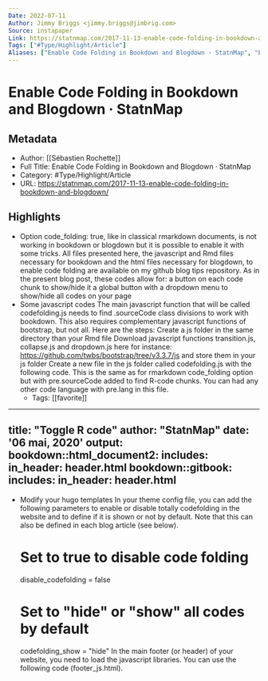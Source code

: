 ```yaml
---
Date: 2022-07-11
Author: Jimmy Briggs <jimmy.briggs@jimbrig.com>
Source: instapaper
Link: https://statnmap.com/2017-11-13-enable-code-folding-in-bookdown-and-blogdown/
Tags: ["#Type/Highlight/Article"]
Aliases: ["Enable Code Folding in Bookdown and Blogdown · StatnMap", "Enable Code Folding in Bookdown and Blogdown · StatnMap"]
---
```

# Enable Code Folding in Bookdown and Blogdown · StatnMap

## Metadata
- Author: [[Sébastien Rochette]]
- Full Title: Enable Code Folding in Bookdown and Blogdown · StatnMap
- Category: #Type/Highlight/Article
- URL: https://statnmap.com/2017-11-13-enable-code-folding-in-bookdown-and-blogdown/

## Highlights
- Option code_folding: true, like in classical rmarkdown documents, is not working in bookdown or blogdown but it is possible to enable it with some tricks. All files presented here, the javascript and Rmd files necessary for bookdown and the html files necessary for blogdown, to enable code folding are available on my github blog tips repository.
  As in the present blog post, these codes allow for:
  a button on each code chunk to show/hide it
  a global button with a dropdown menu to show/hide all codes on your page
- Some javascript codes
  The main javascript function that will be called codefolding.js needs to find .sourceCode class divisions to work with bookdown. This also requires complementary javascript functions of bootstrap, but not all.
  Here are the steps:
  Create a js folder in the same directory than your Rmd file
  Download javascript functions transition.js, collapse.js and dropdown.js here for instance: https://github.com/twbs/bootstrap/tree/v3.3.7/js and store them in your js folder
  Create a new file in the js folder called codefolding.js with the following code. This is the same as for rmarkdown code_folding option but with pre.sourceCode added to find R-code chunks. You can had any other code language with pre.lang in this file.
    - Tags: [[favorite]] 
- ---
  title: "Toggle R code"
  author: "StatnMap"
  date: '06 mai, 2020'
  output:
  bookdown::html_document2:
  includes:
  in_header: header.html
  bookdown::gitbook:
  includes:
  in_header: header.html
  ---
- Modify your hugo templates
  In your theme config file, you can add the following parameters to enable or disable totally codefolding in the website and to define if it is shown or not by default. Note that this can also be defined in each blog article (see below).
  # Set to true to disable code folding
  disable_codefolding = false
  # Set to "hide" or "show" all codes by default
  codefolding_show = "hide"
  In the main footer (or header) of your website, you need to load the javascript libraries. You can use the following code (footer_js.html).
